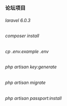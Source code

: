 ### 论坛项目

###### laravel 6.0.3
###### composer install 
###### cp .env.example .env
###### php artisan key:generate
###### php artisan migrate
###### php artisan passport:install

